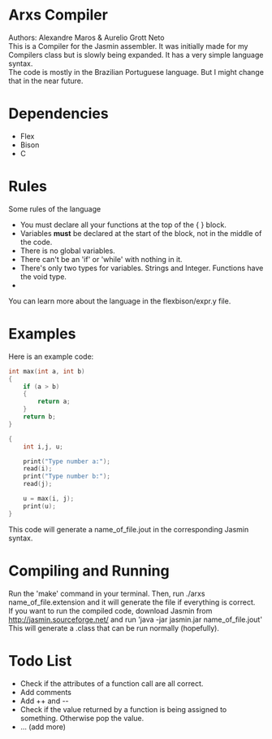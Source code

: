 # Arxs Compiler  
Authors: Alexandre Maros & Aurelio Grott Neto  
This is a Compiler for the Jasmin assembler. It was initially made for my Compilers class but is slowly being expanded. It has a very simple language syntax.  
The code is mostly in the Brazilian Portuguese language. But I might change that in the near future.  

# Dependencies
* Flex
* Bison
* C

# Rules
Some rules of the language
* You must declare all your functions at the top of the { } block.
* Variables **must** be declared at the start of the block, not in the middle of the code.
* There is no global variables.
* There can't be an 'if' or 'while' with nothing in it.
* There's only two types for variables. Strings and Integer. Functions have the void type.
* 
You can learn more about the language in the flexbison/expr.y file.

# Examples
Here is an example code:
```c
int max(int a, int b)
{
    if (a > b)
    {
        return a;
    }
    return b;
}

{
    int i,j, u;

    print("Type number a:");
    read(i);
    print("Type number b:");
    read(j);

    u = max(i, j);
    print(u);
}
```
This code will generate a name_of_file.jout in the corresponding Jasmin syntax.

# Compiling and Running
Run the 'make' command in your terminal. Then, run ./arxs name_of_file.extension and it will generate the file if everything is correct.  
If you want to run the compiled code, download Jasmin from http://jasmin.sourceforge.net/ and run 'java -jar jasmin.jar name_of_file.jout' This will generate a .class that can be run normally (hopefully).

# Todo List
* Check if the attributes of a function call are all correct.
* Add comments
* Add ++ and --
* Check if the value returned by a function is being assigned to something. Otherwise pop the value.
* ... (add more)
